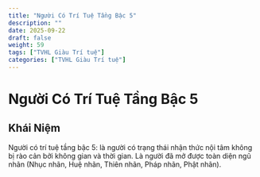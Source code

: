 ```yaml
---
title: "Người Có Trí Tuệ Tầng Bậc 5"
description: ""
date: 2025-09-22
draft: false
weight: 59
tags: ["TVHL Giàu Trí tuệ"]
categories: ["TVHL Giàu Trí tuệ"]
---
```


# Người Có Trí Tuệ Tầng Bậc 5

<!-- **Mã:** 
**Nhóm:**  -->

## Khái Niệm

Người có trí tuệ tầng bậc 5: là người có trạng thái nhận thức nội tâm không bị rào cản bởi không gian và thời gian. Là người đã mở được toàn diện ngũ nhãn (Nhục nhãn, Huệ nhãn, Thiên nhãn, Pháp nhãn, Phật nhãn).